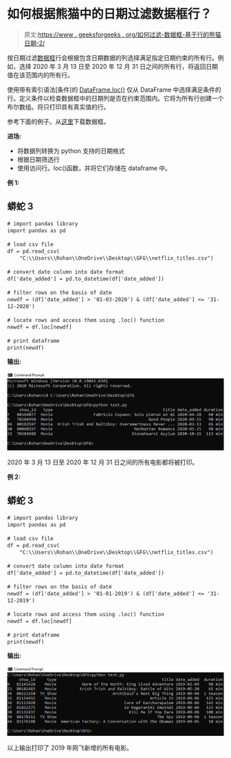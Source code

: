 # 如何根据熊猫中的日期过滤数据框行？

> 原文:[https://www . geeksforgeeks . org/如何过滤-数据框-基于行的熊猫日期-2/](https://www.geeksforgeeks.org/how-to-filter-dataframe-rows-based-on-the-date-in-pandas-2/)

按日期过滤[数据框](https://www.geeksforgeeks.org/python-pandas-dataframe/)行会根据包含日期数据的列选择满足指定日期约束的所有行。例如，选择 2020 年 3 月 13 日至 2020 年 12 月 31 日之间的所有行，将返回日期值在该范围内的所有行。

使用带有索引语法[条件]的 [DataFrame.loc()](https://www.geeksforgeeks.org/python-pandas-dataframe-loc/) 仅从 DataFrame 中选择满足条件的行。定义条件以检查数据框中的日期列是否在约束范围内。它将为所有行创建一个布尔数组。将只打印具有真实值的行。

参考下面的例子。从[这里](https://drive.google.com/file/d/18q2uc2GyIS6_ZC5Tj6H9AIl7PTukLENi/view?usp=sharing)下载数据框。

**进场:**

*   将数据列转换为 python 支持的日期格式
*   根据日期筛选行
*   使用访问行。loc()函数，并将它们存储在 dataframe 中。

**例 1:**

## 蟒蛇 3

```
# import pandas library
import pandas as pd

# load csv file
df = pd.read_csv(
    "C:\\Users\\Rohan\\OneDrive\\Desktop\\GFG\\netflix_titles.csv")

# convert date column into date format
df['date_added'] = pd.to_datetime(df['date_added'])

# filter rows on the basis of date
newdf = (df['date_added'] > '01-03-2020') & (df['date_added'] <= '31-12-2020')

# locate rows and access them using .loc() function
newdf = df.loc[newdf]

# print dataframe
print(newdf)
```

**输出:**

![](img/2f6ab8141aaaf37d54768913b4e46279.png)

2020 年 3 月 13 日至 2020 年 12 月 31 日之间的所有电影都将被打印。

**例 2:**

## 蟒蛇 3

```
# import pandas library
import pandas as pd

# load csv file
df = pd.read_csv(
    "C:\\Users\\Rohan\\OneDrive\\Desktop\\GFG\\netflix_titles.csv")

# convert date column into date format
df['date_added'] = pd.to_datetime(df['date_added'])

# filter rows on the basis of date
newdf = (df['date_added'] > '01-01-2019') & (df['date_added'] <= '31-12-2019')

# locate rows and access them using .loc() function
newdf = df.loc[newdf]

# print dataframe
print(newdf)
```

**输出:**

![](img/9c9fc52d852fbcc667904bb6f00c0a8d.png)

以上输出打印了 2019 年网飞新增的所有电影。